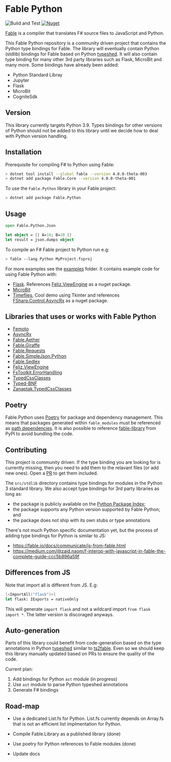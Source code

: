 # Fable Python

![Build and Test](https://github.com/dbrattli/Fable.Python/workflows/Build%20and%20Test/badge.svg)
[![Nuget](https://img.shields.io/nuget/vpre/Fable.Python)](https://www.nuget.org/packages/Fable.Python/)

[Fable](https://github.com/fable-compiler/Fable/tree/beyond) is a
compiler that translates F# source files to JavaScript and Python.

This Fable Python repository is a community driven project that contains
the Python type bindings for Fable. The library will eventually contain
Python (stdlib) bindings for Fable based on Python
[typeshed](https://github.com/python/typeshed). It will also contain
type binding for many other 3rd party libraries such as Flask, MicroBit
and many more. Some bindings have already been added:

- Python Standard Libray
- Jupyter
- Flask
- MicroBit
- CogniteSdk

## Version

This library currently targets Python 3.9. Types bindings for other
versions of Python should not be added to this library until we decide
how to deal with Python version handling.

## Installation

Prerequisite for compiling F# to Python using Fable:

```sh
> dotnet tool install --global fable --version 4.0.0-theta-003
> dotnet add package Fable.Core --version 4.0.0-theta-001
```

To use the `Fable.Python` library in your Fable project:

```sh
> dotnet add package Fable.Python
```

## Usage

```fs
open Fable.Python.Json

let object = {| A=10; B=20 |}
let result = json.dumps object
```

To compile an F# Fable project to Python run e.g:

```sh
> fable --lang Python MyProject.fsproj
```

For more examples see the
[examples](https://github.com/dbrattli/Fable.Python/tree/main/examples) folder.
It contains example code for using Fable Python with:

- [Flask](https://github.com/dbrattli/Fable.Python/tree/main/examples/flask).
  References [Feliz.ViewEngine](https://github.com/dbrattli/Feliz.ViewEngine)
  as a nuget package.
- [MicroBit](https://github.com/dbrattli/Fable.Python/tree/main/examples/microbit)
- [Timeflies](https://github.com/dbrattli/Fable.Python/tree/main/examples/timeflies),
  Cool demo using Tkinter and references
  [FSharp.Control.AsyncRx](https://github.com/dbrattli/AsyncRx) as a nuget
  package.

## Libraries that uses or works with Fable Python

- [Femoto](https://github.com/Zaid-Ajaj/Femto)
- [AsyncRx](https://github.com/dbrattli/AsyncRx)
- [Fable.Aether](https://xyncro.tech/aether/)
- [Fable.Giraffe](https://github.com/dbrattli/Fable.Giraffe)
- [Fable.Requests](https://github.com/Zaid-Ajaj/Fable.Requests)
- [Fable.SimpleJson.Python](https://github.com/Zaid-Ajaj/Fable.SimpleJson.Python)
- [Fable.Sedlex](https://github.com/thautwarm/Fable.Sedlex)
- [Feliz.ViewEngine](https://github.com/dbrattli/Feliz.ViewEngine)
- [FsToolkit.ErrorHandling](https://demystifyfp.gitbook.io/fstoolkit-errorhandling/)
- [TypedCssClasses](https://github.com/zanaptak/TypedCssClasses)
- [Typed-BNF](https://github.com/thautwarm/Typed-BNF#readme)
- [Zanaptak.TypedCssClasses](https://github.com/zanaptak/TypedCssClasses)

## Poetry

Fable.Python uses [Poetry](https://python-poetry.org/) for package and
dependency management. This means that packages generated within
`fable_modules` must be referenced as [path
dependencies](https://python-poetry.org/docs/dependency-specification/#path-dependencies).
It is also possible to reference
[fable-library](https://pypi.org/project/fable-library/) from PyPI to
avoid bundling the code.

## Contributing

This project is community driven. If the type binding you are looking
for is currently missing, then you need to add them to the relavant
files (or add new ones). Open a
[PR](https://github.com/dbrattli/Fable.Python/pull/3/files) to get them
included.

The `src/stdlib` directory contains type bindings for modules in the
Python 3 standard library. We also accept type bindings for 3rd party
libraries as long as:

- the package is publicly available on the [Python Package Index](https://pypi.org/);
- the package supports any Python version supported by Fable Python; and
- the package does not ship with its own stubs or type annotations

There's not much Python specific documentation yet, but the process of
adding type bindings for Python is similar to JS:

- https://fable.io/docs/communicate/js-from-fable.html
- https://medium.com/@zaid.naom/f-interop-with-javascript-in-fable-the-complete-guide-ccc5b896a59f

## Differences from JS

Note that import all is different from JS. E.g:

```fs
[<ImportAll("flask")>]
let flask: IExports = nativeOnly
```

This will generate `import flask` and not a wildcard import `from flask import
*`. The latter version is discoraged anyways.

## Auto-generation

Parts of this library could benefit from code-generation based on the type
annotations in Python [typeshed](https://github.com/python/typeshed) similar to
[ts2fable](https://github.com/fable-compiler/ts2fable). Even so we should keep
this library manually updated based on PRs to ensure the quality of the code.

Current plan:

1. Add bindings for Python `ast` module (in progress)
2. Use `ast` module to parse Python typeshed annotations
3. Generate F# bindings

## Road-map

- Use a dedicated List.fs for Python. List.fs currently depends on
  Array.fs that is not an efficient list implmentation for Python.

- Compile Fable.Library as a published library (done)

- Use poetry for Python references to Fable modules (done)

- Update docs

